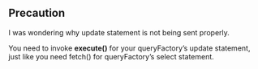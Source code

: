 ## Precaution
I was wondering why update statement is not being sent properly.

You need to invoke **execute()** for your queryFactory’s update statement, 
just like you need fetch() for queryFactory’s select statement.
